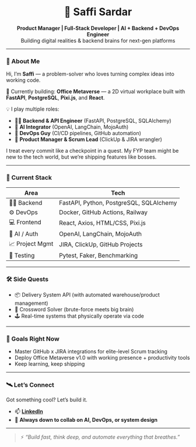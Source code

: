<!-- README.md for GitHub profile -->

<h1 align="center">🚀 Saffi Sardar</h1>
<p align="center">
  <b>Product Manager | Full-Stack Developer | AI + Backend + DevOps Engineer</b><br/>
  Building digital realities & backend brains for next-gen platforms
</p>

---

### 🧠 About Me

Hi, I’m **Saffi** — a problem-solver who loves turning complex ideas into working code.

👾 Currently building: **Office Metaverse** — a 2D virtual workplace built with **FastAPI**, **PostgreSQL**, **Pixi.js**, and **React**.

💡 I play multiple roles:
- 👨‍💻 **Backend & API Engineer** (FastAPI, PostgreSQL, SQLAlchemy)
- 🤖 **AI Integrator** (OpenAI, LangChain, MojoAuth)
- 🔧 **DevOps Guy** (CI/CD pipelines, GitHub automation)
- 🧭 **Product Manager & Scrum Lead** (ClickUp & JIRA wrangler)

I treat every commit like a checkpoint in a quest. My FYP team might be new to the tech world, but we’re shipping features like bosses.

---

### 🧪 Current Stack

| Area            | Tech |
|-----------------|------|
| 👨‍💻 Backend       | FastAPI, Python, PostgreSQL, SQLAlchemy |
| ⚙️ DevOps        | Docker, GitHub Actions, Railway |
| 💻 Frontend      | React, Axios, HTML/CSS, Pixi.js |
| 🤖 AI / Auth     | OpenAI, LangChain, MojoAuth |
| 📈 Project Mgmt  | JIRA, ClickUp, GitHub Projects |
| 🧪 Testing       | Pytest, Faker, Benchmarking |

---

### 🛠️ Side Quests

- 📦 Delivery System API (with automated warehouse/product management)
- 🧠 Crossword Solver (brute-force meets big brain)
- 🕹️ Real-time systems that physically operate via code

---

### 🎯 Goals Right Now

- Master GitHub x JIRA integrations for elite-level Scrum tracking
- Deploy Office Metaverse v1.0 with working presence + productivity tools
- Keep learning, keep shipping

---

### 🛰️ Let’s Connect

Got something cool? Let’s build it.

- 📫 **[LinkedIn](https://www.linkedin.com/in/saffi-sardar-1686631b6/)**  
- 🧠 **Always down to collab on AI, DevOps, or system design**  

---

> ⚡ *“Build fast, think deep, and automate everything that breathes.”*  
